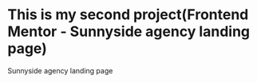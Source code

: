 # This is my second project(Frontend Mentor - Sunnyside agency landing page)
Sunnyside agency landing page

